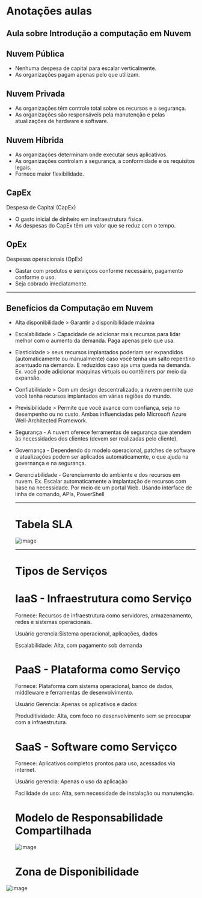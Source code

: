 # Anotações aulas 
## Aula sobre Introdução a computação em Nuvem

## Nuvem Pública
- Nenhuma despesa de capital para escalar verticalmente.
- As organizações pagam apenas pelo que utilizam.


## Nuvem Privada
- As organizações têm controle total sobre os recursos e a segurança.
- As organizações são responsáveis pela manutenção e pelas atualizações de hardware e software.

## Nuvem Híbrida
  - As organizações determinam onde executar seus aplicativos.
  - As organizações controlam a segurança, a conformidade e os requisitos legais.
  - Fornece maior flexibilidade.
 
## CapEx
Despesa de Capital (CapEx)
- O gasto inicial de dinheiro em insfraestrutura física.
- As despesas do CapEx têm um valor que se reduz com o tempo.
   
## OpEx
Despesas operacionais (OpEx)
- Gastar com produtos e serviçoos conforme necessário, pagamento conforme o uso.
- Seja cobrado imediatamente.

--------------------------------------------------------------

## Benefícios da Computação em Nuvem

- Alta disponibilidade > Garantir a disponibilidade máxima
- Escalabilidade > Capacidade de adicionar mais recursos para lidar melhor com o aumento da demanda. Paga apenas pelo que usa.
- Elasticidade > seus recursos implantados poderiam ser expandidos (automaticamente ou manualmente) caso você tenha um salto repentino acentuado na demanda. E reduzidos caso aja uma queda na demanda.
      Ex. você pode adicionar maquinas virtuais ou contêiners por meio da expansão.
- Confiabilidade > Com um design descentralizado, a nuvem permite que você tenha recursos implantados em várias regiões do mundo.
- Previsibilidade > Permite que você avance com confiança, seja no desempenho ou no custo. Ambas influenciadas pelo Microsoft Azure Well-Architected Framework.
- Segurança - A nuvem oferece ferramentas de segurança que atendem às necessidades dos clientes (devem ser realizadas pelo cliente).
- Governança - Dependendo do modelo operacional, patches de software e atualizações podem ser aplicados automaticamente, o que ajuda na governança e na segurança.
- Gerenciabilidade - Gerenciamento do ambiente e dos recursos em nuvem.
      Ex. Escalar automaticamente a implantação de recursos com base na necessidade.
          Por meio de um portal Web.
          Usando interface de linha de comando, APIs, PowerShell

  ----------------------------------------------------------

  # Tabela SLA

  ![image](https://github.com/user-attachments/assets/eafaf65b-00a7-4aff-bf3f-684cb35448fe)

  ---------------------

  # Tipos de Serviços
    # IaaS - Infraestrutura como Serviço
  Fornece: Recursos de infraestrutura como servidores, armazenamento, redes e sistemas operacionais.

  Usuário gerencia:Sistema operacional, aplicações, dados

  Escalabilidade: Alta, com pagamento sob demanda

    # PaaS - Plataforma como Serviço

  Fornece: Plataforma com sistema operacional, banco de dados, middleware e ferramentas de desenvolvimento.

  Usuário Gerencia: Apenas os aplicativos e dados

  Produditividade: Alta, com foco no desenvolvimento sem se preocupar com a infraestrutura.

    # SaaS - Software como Serviçco

  Fornece: Aplicativos completos prontos para uso, acessados via internet.

  Usuário gerencia: Apenas o uso da aplicação

  Facilidade de uso: Alta, sem necessidade de instalação ou manutenção.

  
  # Modelo de Responsabilidade Compartilhada

  ![image](https://github.com/user-attachments/assets/c7efa3ba-5c40-4ba7-8df1-f02d4ec9f4ef)

  # Zona de Disponibilidade


![image](https://github.com/user-attachments/assets/49fdf520-a09e-468d-bc9f-3ece37fffc2d)

  
  

          
          
          
          
  


 
